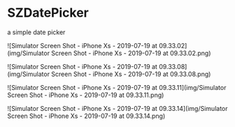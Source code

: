 # SZDatePicker

a simple date picker

![Simulator Screen Shot - iPhone Xs - 2019-07-19 at 09.33.02](img/Simulator Screen Shot - iPhone Xs - 2019-07-19 at 09.33.02.png)


![Simulator Screen Shot - iPhone Xs - 2019-07-19 at 09.33.08](img/Simulator Screen Shot - iPhone Xs - 2019-07-19 at 09.33.08.png)

![Simulator Screen Shot - iPhone Xs - 2019-07-19 at 09.33.11](img/Simulator Screen Shot - iPhone Xs - 2019-07-19 at 09.33.11.png)

![Simulator Screen Shot - iPhone Xs - 2019-07-19 at 09.33.14](img/Simulator Screen Shot - iPhone Xs - 2019-07-19 at 09.33.14.png)